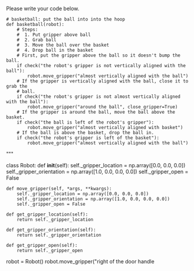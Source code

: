

Please write your code below.

```
# basketball: put the ball into into the hoop
def basketball(robot):
    # Steps:
    #  1. Put gripper above ball
    #  2. Grab ball
    #  3. Move the ball over the basket
    #  4. Drop ball in the basket
    # First, put the gripper above the ball so it doesn't bump the ball.
    if check("the robot's gripper is not vertically aligned with the ball"):
        robot.move_gripper("almost vertically aligned with the ball")
    # If the gripper is vertically aligned with the ball, close it to grab the
    # ball.
    if check("the robot's gripper is not almost vertically aligned with the ball"):
        robot.move_gripper("around the ball", close_gripper=True)
    # If the gripper is around the ball, move the ball above the basket.
    if check("the ball is left of the robot's gripper"):
        robot.move_gripper("almost vertically aligned with basket")
    # If the ball is above the basket, drop the ball in.
    if check("the robot's gripper is left of the basket"):
        robot.move_gripper("almost vertically aligned with the ball")
```

"""


class Robot:
    def __init__(self):
        self._gripper_location = np.array([0.0, 0.0, 0.0])
        self._gripper_orientation = np.array([1.0, 0.0, 0.0, 0.0])
        self._gripper_open = False

    def move_gripper(self, *args, **kwargs):
        self._gripper_location = np.array([0.0, 0.0, 0.0])
        self._gripper_orientation = np.array([1.0, 0.0, 0.0, 0.0])
        self._gripper_open = False

    def get_gripper_location(self):
        return self._gripper_location

    def get_gripper_orientation(self):
        return self._gripper_orientation

    def get_gripper_open(self):
        return self._gripper_open


robot = Robot()
robot.move_gripper("right of the door handle